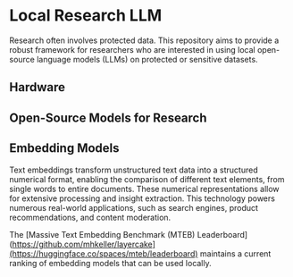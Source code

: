 # Local Research LLM

Research often involves protected data. This repository aims to provide a robust framework for researchers who are interested in using local open-source language models (LLMs) on protected or sensitive datasets.

## Hardware

## Open-Source Models for Research

## Embedding Models

Text embeddings transform unstructured text data into a structured numerical format, enabling the comparison of different text elements, from single words to entire documents. These numerical representations allow for extensive processing and insight extraction. This technology powers numerous real-world applications, such as search engines, product recommendations, and content moderation.

The [Massive Text Embedding Benchmark (MTEB) Leaderboard](https://github.com/mhkeller/layercake](https://huggingface.co/spaces/mteb/leaderboard) maintains a current ranking of embedding models that can be used locally. 

